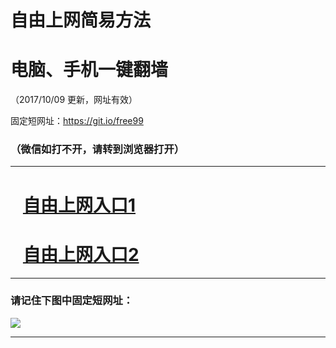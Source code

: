 ﻿# 自由上网简易方法

# 电脑、手机一键翻墙

（2017/10/09 更新，网址有效）

固定短网址：https://git.io/free99

### （微信如打不开，请转到浏览器打开）


***





# &nbsp;&nbsp; <a href="http://ft2841121145.fwq-tz-1001.info/fwqtz01.html?t=100900123023 " target="_blank">自由上网入口1</a>
# &nbsp;&nbsp; <a href="http://ft23289134.fwq-tz-1002.info/fwqtz02.html?t=100900130112 " target="_blank">自由上网入口2</a>
***

### 请记住下图中固定短网址：

<img src="https://s3-us-west-2.amazonaws.com/fwq-1001/yjfq-20170905okok.png" /> 


***

